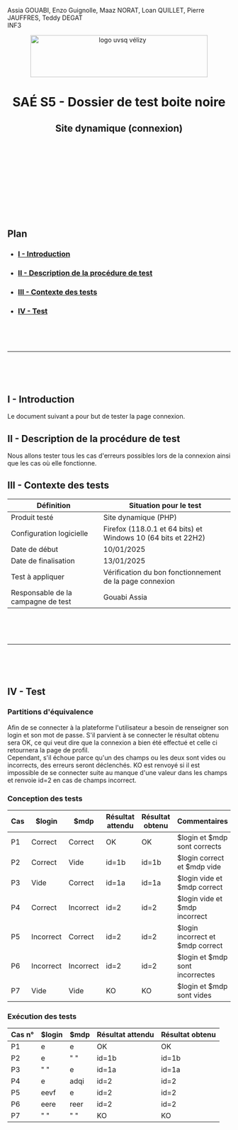 Assia GOUABI, Enzo Guignolle, Maaz NORAT, Loan QUILLET, Pierre JAUFFRES, Teddy DEGAT<br>
INF3

<div align="center">
<img height="95" width="400" src="../img/IUT_Velizy_Villacoublay_logo_2020_ecran.png" title="logo uvsq vélizy"/>

# SAÉ S5 - Dossier de test boite noire 
## Site dynamique (connexion)

<br><br>

</div>

<br><br><br><br><br><br><br>

## Plan
- ### [I - Introduction](#I)
- ### [II - Description de la procédure de test](#II)
- ### [III - Contexte des tests](#III)
- ### [IV - Test](#IV)


<br><br><br>

----------

<br><br><br>

## <a name="I"></a>I - Introduction

Le document suivant a pour but de tester la page connexion.
<br>

## <a name="II"></a>II - Description de la procédure de test

Nous allons tester tous les cas d'erreurs possibles lors de la connexion ainsi que les cas où elle fonctionne. 
<br>

## <a name="III"></a>III - Contexte des tests

| Définition                         | Situation pour le test                                                   |
|------------------------------------|--------------------------------------------------------------------------|
| Produit testé                      | Site dynamique (PHP)                                                     |
| Configuration logicielle           | Firefox (118.0.1 et 64 bits) et<br/>Windows 10 (64 bits et 22H2)         |
| Date de début                      | 10/01/2025                                                               |
| Date de finalisation               | 13/01/2025                                                               |
| Test à appliquer                   | Vérification du bon fonctionnement de la page connexion                  |
| Responsable de la campagne de test | Gouabi Assia                       |


<br><br><br>

----------

<br><br><br>

## <a name="IV"></a>IV - Test

### Partitions d'équivalence 

Afin de se connecter à la plateforme l'utilisateur a besoin de renseigner son login et son mot de passe. S'il parvient à se connecter le résultat obtenu sera OK, ce qui veut dire que la connexion a bien été effectué et celle ci retournera la page de profil. 
<br>
Cependant, s'il échoue parce qu'un des champs ou les deux sont vides ou incorrects, des erreurs seront déclenchés. KO est renvoyé si il est impossible de se connecter suite au manque d'une valeur dans les champs et renvoie id=2 en cas de champs incorrect. 

### Conception des tests

| Cas | $login                | $mdp               | Résultat attendu   | Résultat obtenu    | Commentaires                                               |
|:----|---------------------------|---------------------------|--------------------|--------------------|------------------------------------------------------------|
| P1  | Correct                      | Correct                   | OK | OK | $login et $mdp sont corrects                     |
| P2  | Correct                   | Vide                      | id=1b | id=1b | $login correct et $mdp vide                     |
| P3  | Vide                   | Correct                      | id=1a | id=1a | $login vide et $mdp correct                     |
| P4  | Correct                   | Incorrect                      | id=2 | id=2 | $login vide et $mdp incorrect                     |
| P5  | Incorrect                   | Correct                      | id=2 | id=2 | $login incorrect et $mdp correct                     |
| P6  | Incorrect                   | Incorrect                      | id=2 | id=2 | $login et $mdp sont incorrectes                     |
| P7  | Vide                   | Vide                      | KO | KO | $login et $mdp sont vides                     |


### Exécution des tests 

| Cas n° | $login | $mdp      | Résultat attendu   | Résultat obtenu    |
|:-------|------------|------------------|--------------------|--------------------|
| P1      | e        | e  | OK | OK |
| P2      | e      | " "              | id=1b | id=1b |
| P3      | " "        | e              | id=1a | id=1a |
| P4      | e      | adqi    | id=2      |id=2           |
| P5      | eevf      | e  | id=2       | id=2          |
| P6      | eere      | reer  | id=2     | id=2          |
| P7      | " "      | " "  | KO     | KO          |